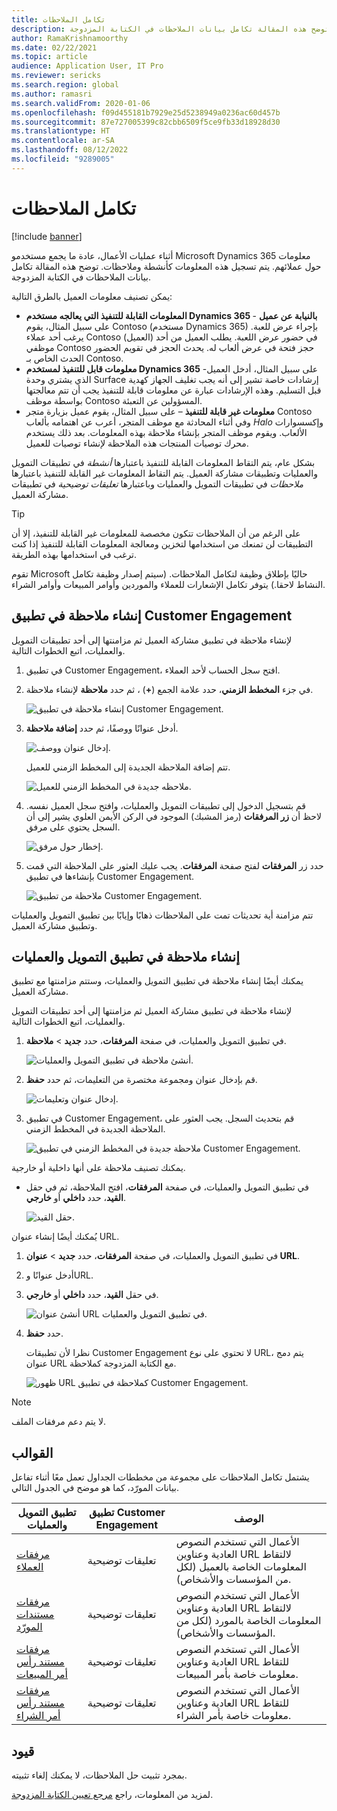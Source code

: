 ```yaml
---
title: تكامل الملاحظات
description: توضح هذه المقالة تكامل بيانات الملاحظات في الكتابة المزدوجة.
author: RamaKrishnamoorthy
ms.date: 02/22/2021
ms.topic: article
audience: Application User, IT Pro
ms.reviewer: sericks
ms.search.region: global
ms.author: ramasri
ms.search.validFrom: 2020-01-06
ms.openlocfilehash: f09d455181b7929e25d5238949a0236ac60d457b
ms.sourcegitcommit: 87e727005399c82cbb6509f5ce9fb33d18928d30
ms.translationtype: HT
ms.contentlocale: ar-SA
ms.lasthandoff: 08/12/2022
ms.locfileid: "9289005"
---
```

# <a name="note-integration"></a>تكامل الملاحظات

[!include [banner](../../includes/banner.md)]



أثناء عمليات الأعمال، عادة ما يجمع مستخدمو Microsoft Dynamics 365 معلومات حول عملائهم. يتم تسجيل هذه المعلومات كأنشطة وملاحظات. توضح هذه المقالة تكامل بيانات الملاحظات في الكتابة المزدوجة.

يمكن تصنيف معلومات العميل بالطرق التالية:

+ **المعلومات القابلة للتنفيذ التي يعالجه مستخدم Dynamics 365 بالنيابة عن عميل** - على سبيل المثال، يقوم Contoso (مستخدم Dynamics 365) بإجراء عرض للعبة. يرغب أحد عملاء Contoso (العميل) في حضور عرض اللعبة. يطلب العميل من أحد موظفي Contoso حجز فتحة في عرض ألعاب له. يحدث الحجز في تقويم الحضور الحدث الخاص بـ Contoso.
+ **معلومات قابل للتنفيذ لمستخدم Dynamics 365** -على سبيل المثال، أدخل العميل الذي يشتري وحدة Surface إرشادات خاصة تشير إلى أنه يجب تغليف الجهاز كهدية قبل التسليم. وهذه الإرشادات عبارة عن معلومات قابلة للتنفيذ يجب أن تتم معالجتها بواسطة موظف Contoso المسؤولين عن التعبئة.
+ **معلومات غير قابلة للتنفيذ** – على سبيل المثال، يقوم عميل بزيارة متجر Contoso وفي أثناء المحادثة مع موظف المتجر، أعرب عن اهتمامه بألعاب *Halo* وإكسسوارات الألعاب. ويقوم موظف المتجر بإنشاء ملاحظة بهذه المعلومات. بعد ذلك يستخدم محرك توصيات المنتجات هذه الملاحظة لإنشاء توصيات للعميل.

بشكل عام، يتم التقاط المعلومات القابلة للتنفيذ باعتبارها *أنشطة* في تطبيقات التمويل والعمليات وتطبيقات مشاركة العميل. يتم التقاط المعلومات غير القابلة للتنفيذ باعتبارها *ملاحظات* في تطبيقات التمويل والعمليات وباعتبارها *تعليقات توضيحية* في تطبيقات مشاركة العميل.

> [!TIP]
> على الرغم من أن الملاحظات تتكون مخصصة للمعلومات غير القابلة للتنفيذ، إلا أن التطبيقات لن تمنعك من استخدامها لتخزين ومعالجة المعلومات القابلة للتنفيذ إذا كنت ترغب في استخدامها بهذه الطريقة.

تقوم Microsoft حاليًا بإطلاق وظيفة لتكامل الملاحظات. (سيتم إصدار وظيفة تكامل النشاط لاحقا.) يتوفر تكامل الإشعارات للعملاء والموردين وأوامر المبيعات وأوامر الشراء.

## <a name="create-a-note-in-a-customer-engagement-app"></a>إنشاء ملاحظة في تطبيق Customer Engagement

لإنشاء ملاحظة في تطبيق مشاركة العميل ثم مزامنتها إلى أحد تطبيقات التمويل والعمليات، اتبع الخطوات التالية.

1. في تطبيق Customer Engagement، افتح سجل الحساب لأحد العملاء.
2. في جزء **المخطط الزمني**، حدد علامة الجمع (**+**) ، ثم حدد **ملاحظة** لإنشاء ملاحظة.

    ![إنشاء ملاحظة في تطبيق Customer Engagement.](media/notes-ce-1.png)

3. أدخل عنوانًا ووصفًا، ثم حدد **إضافة ملاحظة**.

    ![إدخال عنوان ووصف.](media/notes-ce-2.png)

    تتم إضافة الملاحظة الجديدة إلى المخطط الزمني للعميل.

    ![ملاحظه جديدة في المخطط الزمني للعميل.](media/notes-ce-3.png)

4. قم بتسجيل الدخول إلى تطبيقات التمويل والعمليات، وافتح سجل العميل نفسه. لاحظ أن **زر المرفقات** (رمز المشبك) الموجود في الركن الأيمن العلوي يشير إلى أن السجل يحتوي على مرفق.

    ![إخطار حول مرفق.](media/notes-ce-4.png)

5. حدد زر **المرفقات** لفتح صفحة **المرفقات**. يجب عليك العثور على الملاحظة التي قمت بإنشاءها في تطبيق Customer Engagement.

    ![ملاحظة من تطبيق Customer Engagement.](media/notes-ce-5.png)

تتم مزامنة أية تحديثات تمت على الملاحظات ذهابًا وإيابًا بين تطبيق التمويل والعمليات وتطبيق مشاركة العميل.

## <a name="create-a-note-in-a-finance-and-operations-app"></a>إنشاء ملاحظة في تطبيق التمويل والعمليات

يمكنك أيضًا إنشاء ملاحظة في تطبيق التمويل والعمليات، وستتم مزامنتها مع تطبيق مشاركة العميل.

لإنشاء ملاحظة في تطبيق مشاركة العميل ثم مزامنتها إلى أحد تطبيقات التمويل والعمليات، اتبع الخطوات التالية.

1. في تطبيق التمويل والعمليات، في صفحة **المرفقات**، حدد **جديد** \> **ملاحظة**.

    ![أنشئ ملاحظة في تطبيق التمويل والعمليات.](media/notes-fo-1.png)

2. قم بإدخال عنوان ومجموعة مختصرة من التعليمات، ثم حدد **حفظ**.

    ![إدخال عنوان وتعليمات.](media/notes-fo-2.png)

3. في تطبيق Customer Engagement، قم بتحديث السجل. يجب العثور على الملاحظة الجديدة في المخطط الزمني.

    ![ملاحظة جديدة في المخطط الزمني في تطبيق Customer Engagement.](media/notes-fo-3.png)

يمكنك تصنيف ملاحظة على أنها داخلية أو خارجية.

- في تطبيق التمويل والعمليات، في صفحة **المرفقات**، افتح الملاحظة، ثم في حقل **القيد**، حدد **داخلي** أو **خارجي**.

    ![حقل القيد.](media/notes-fo-4.png)

يُمكنك أيضًا إنشاء عنوان URL.

1. في تطبيق التمويل والعمليات، في صفحة **المرفقات**، حدد **جديد** \> **عنوان URL**.
2. أدخل عنوانًا وURL.
3. في حقل **القيد**، حدد **داخلي** أو **خارجي**.

    ![أنشئ عنوان URL في تطبيق التمويل والعمليات.](media/notes-fo-5.png)

4. حدد **حفظ**.

    نظرا لأن تطبيقات Customer Engagement لا تحتوي على نوع URL، يتم دمج عنوان URL مع الكتابة المزدوجة كملاحظة.

    ![ظهور URL كملاحظة في تطبيق Customer Engagement.](media/notes-ce-6.png)

> [!NOTE]
> لا يتم دعم مرفقات الملف.

## <a name="templates"></a>القوالب

يشتمل تكامل الملاحظات على مجموعة من مخططات الجداول تعمل معًا أثناء تفاعل بيانات المورّد، كما هو موضح في الجدول التالي.

| تطبيق التمويل والعمليات | تطبيق Customer Engagement | ‏‏الوصف‬ |
|----------------------------|-------------------------|-------------|
| [مرفقات العملاء](mapping-reference.md#230) | تعليقات توضيحية | الأعمال التي تستخدم النصوص العادية وعناوين URL لالتقاط المعلومات الخاصة بالعميل (لكل من المؤسسات والأشخاص). |
| [مرفقات مستندات المورّد](mapping-reference.md#231) | تعليقات توضيحية | الأعمال التي تستخدم النصوص العادية وعناوين URL لالتقاط المعلومات الخاصة بالمورد (لكل من المؤسسات والأشخاص). |
| [مرفقات مستند رأس أمر المبيعات](mapping-reference.md#229) | تعليقات توضيحية | الأعمال التي تستخدم النصوص العادية وعناوين URL للتقاط معلومات خاصة بأمر المبيعات. |
| [مرفقات مستند رأس أمر الشراء](mapping-reference.md#232) | تعليقات توضيحية | الأعمال التي تستخدم النصوص العادية وعناوين URL للتقاط معلومات خاصة بأمر الشراء. |

## <a name="limitations"></a>قيود

بمجرد تثبيت حل الملاحظات، لا يمكنك إلغاء تثبيته. 

لمزيد من المعلومات، راجع [مرجع تعيين الكتابة المزدوجة](mapping-reference.md).

